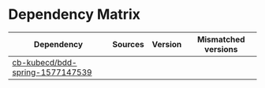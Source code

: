 # Dependency Matrix

Dependency | Sources | Version | Mismatched versions
---------- | ------- | ------- | -------------------
[cb-kubecd/bdd-spring-1577147539](https://github.com/cb-kubecd/bdd-spring-1577147539.git) |  | []() | 
